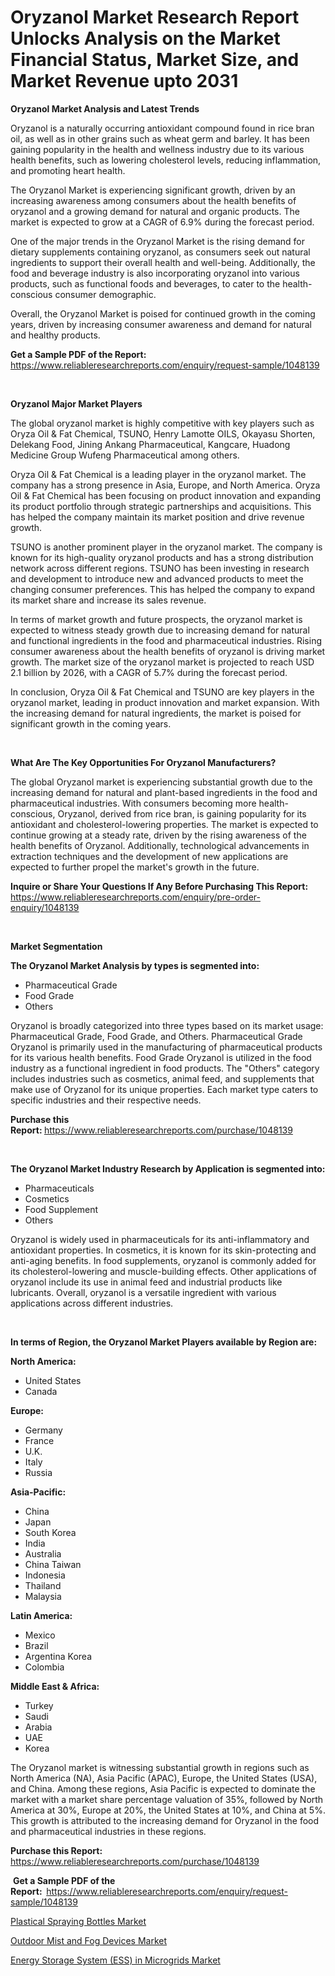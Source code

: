 <p><h1>Oryzanol Market Research Report Unlocks Analysis on the Market Financial Status, Market Size, and Market Revenue upto 2031</h1></p><p><strong>Oryzanol Market Analysis and Latest Trends</strong></p>
<p><p>Oryzanol is a naturally occurring antioxidant compound found in rice bran oil, as well as in other grains such as wheat germ and barley. It has been gaining popularity in the health and wellness industry due to its various health benefits, such as lowering cholesterol levels, reducing inflammation, and promoting heart health.</p><p>The Oryzanol Market is experiencing significant growth, driven by an increasing awareness among consumers about the health benefits of oryzanol and a growing demand for natural and organic products. The market is expected to grow at a CAGR of 6.9% during the forecast period.</p><p>One of the major trends in the Oryzanol Market is the rising demand for dietary supplements containing oryzanol, as consumers seek out natural ingredients to support their overall health and well-being. Additionally, the food and beverage industry is also incorporating oryzanol into various products, such as functional foods and beverages, to cater to the health-conscious consumer demographic.</p><p>Overall, the Oryzanol Market is poised for continued growth in the coming years, driven by increasing consumer awareness and demand for natural and healthy products.</p></p>
<p><strong>Get a Sample PDF of the Report:&nbsp;</strong> <a href="https://www.reliableresearchreports.com/enquiry/request-sample/1048139">https://www.reliableresearchreports.com/enquiry/request-sample/1048139</a></p>
<p>&nbsp;</p>
<p><strong>Oryzanol Major Market Players</strong></p>
<p><p>The global oryzanol market is highly competitive with key players such as Oryza Oil & Fat Chemical, TSUNO, Henry Lamotte OILS, Okayasu Shorten, Delekang Food, Jining Ankang Pharmaceutical, Kangcare, Huadong Medicine Group Wufeng Pharmaceutical among others. </p><p>Oryza Oil & Fat Chemical is a leading player in the oryzanol market. The company has a strong presence in Asia, Europe, and North America. Oryza Oil & Fat Chemical has been focusing on product innovation and expanding its product portfolio through strategic partnerships and acquisitions. This has helped the company maintain its market position and drive revenue growth.</p><p>TSUNO is another prominent player in the oryzanol market. The company is known for its high-quality oryzanol products and has a strong distribution network across different regions. TSUNO has been investing in research and development to introduce new and advanced products to meet the changing consumer preferences. This has helped the company to expand its market share and increase its sales revenue.</p><p>In terms of market growth and future prospects, the oryzanol market is expected to witness steady growth due to increasing demand for natural and functional ingredients in the food and pharmaceutical industries. Rising consumer awareness about the health benefits of oryzanol is driving market growth. The market size of the oryzanol market is projected to reach USD 2.1 billion by 2026, with a CAGR of 5.7% during the forecast period.</p><p>In conclusion, Oryza Oil & Fat Chemical and TSUNO are key players in the oryzanol market, leading in product innovation and market expansion. With the increasing demand for natural ingredients, the market is poised for significant growth in the coming years.</p></p>
<p>&nbsp;</p>
<p><strong>What Are The Key Opportunities For Oryzanol Manufacturers?</strong></p>
<p><p>The global Oryzanol market is experiencing substantial growth due to the increasing demand for natural and plant-based ingredients in the food and pharmaceutical industries. With consumers becoming more health-conscious, Oryzanol, derived from rice bran, is gaining popularity for its antioxidant and cholesterol-lowering properties. The market is expected to continue growing at a steady rate, driven by the rising awareness of the health benefits of Oryzanol. Additionally, technological advancements in extraction techniques and the development of new applications are expected to further propel the market's growth in the future.</p></p>
<p><strong>Inquire or Share Your Questions If Any Before Purchasing This Report:</strong> <a href="https://www.reliableresearchreports.com/enquiry/pre-order-enquiry/1048139">https://www.reliableresearchreports.com/enquiry/pre-order-enquiry/1048139</a></p>
<p>&nbsp;</p>
<p><strong>Market Segmentation</strong></p>
<p><strong>The Oryzanol Market Analysis by types is segmented into:</strong></p>
<p><ul><li>Pharmaceutical Grade</li><li>Food Grade</li><li>Others</li></ul></p>
<p><p>Oryzanol is broadly categorized into three types based on its market usage: Pharmaceutical Grade, Food Grade, and Others. Pharmaceutical Grade Oryzanol is primarily used in the manufacturing of pharmaceutical products for its various health benefits. Food Grade Oryzanol is utilized in the food industry as a functional ingredient in food products. The "Others" category includes industries such as cosmetics, animal feed, and supplements that make use of Oryzanol for its unique properties. Each market type caters to specific industries and their respective needs.</p></p>
<p><strong>Purchase this Report:&nbsp;</strong><a href="https://www.reliableresearchreports.com/purchase/1048139">https://www.reliableresearchreports.com/purchase/1048139</a></p>
<p>&nbsp;</p>
<p><strong>The Oryzanol Market Industry Research by Application is segmented into:</strong></p>
<p><ul><li>Pharmaceuticals</li><li>Cosmetics</li><li>Food Supplement</li><li>Others</li></ul></p>
<p><p>Oryzanol is widely used in pharmaceuticals for its anti-inflammatory and antioxidant properties. In cosmetics, it is known for its skin-protecting and anti-aging benefits. In food supplements, oryzanol is commonly added for its cholesterol-lowering and muscle-building effects. Other applications of oryzanol include its use in animal feed and industrial products like lubricants. Overall, oryzanol is a versatile ingredient with various applications across different industries.</p></p>
<p>&nbsp;</p>
<p><strong>In terms of Region, the Oryzanol Market Players available by Region are:</strong></p>
<p>
    <p> <strong> North America: </strong>
        <ul>
            <li>United States</li>
            <li>Canada</li>
        </ul>
        </p> 
    <p> <strong> Europe: </strong>
        <ul>
            <li>Germany</li>
            <li>France</li>
            <li>U.K.</li>
            <li>Italy</li>
            <li>Russia</li>
        </ul>
        </p> 
    <p> <strong> Asia-Pacific: </strong>
        <ul>
            <li>China</li>
            <li>Japan</li>
            <li>South Korea</li>
            <li>India</li>
            <li>Australia</li>
            <li>China Taiwan</li>
            <li>Indonesia</li>
            <li>Thailand</li>
            <li>Malaysia</li>
        </ul>
        </p> 
    <p> <strong> Latin America: </strong>
        <ul>
            <li>Mexico</li>
            <li>Brazil</li>
            <li>Argentina Korea</li>
            <li>Colombia</li>
        </ul>
        </p> 
    <p> <strong> Middle East & Africa: </strong>
        <ul>
            <li>Turkey</li>
            <li>Saudi</li>
            <li>Arabia</li>
            <li>UAE</li>
            <li>Korea</li>
        </ul>
    </p>
    </p>
<p><p>The Oryzanol market is witnessing substantial growth in regions such as North America (NA), Asia Pacific (APAC), Europe, the United States (USA), and China. Among these regions, Asia Pacific is expected to dominate the market with a market share percentage valuation of 35%, followed by North America at 30%, Europe at 20%, the United States at 10%, and China at 5%. This growth is attributed to the increasing demand for Oryzanol in the food and pharmaceutical industries in these regions.</p></p>
<p><strong>Purchase this Report: </strong><a href="https://www.reliableresearchreports.com/purchase/1048139">https://www.reliableresearchreports.com/purchase/1048139</a></p>
<p>&nbsp;<strong>Get a Sample PDF of the Report:&nbsp;&nbsp;</strong><a href="https://www.reliableresearchreports.com/enquiry/request-sample/1048139">https://www.reliableresearchreports.com/enquiry/request-sample/1048139</a></p>
<p><strong></strong></p>
<p><p><a href="https://view.publitas.com/reportprime-1/plastical-spraying-bottles-market-size-and-growth-market-segmentation-regional-and-country-breakdowns-and-market-trends-for-period-from-2023-2030/">Plastical Spraying Bottles Market</a></p><p><a href="https://view.publitas.com/reportprime-1/outdoor-mist-and-fog-devices-market-size-growth-outlook-from-2023-to-2030-projecting-at-markets-trends-analysis-by-application-regional-outlook-and-revenue/">Outdoor Mist and Fog Devices Market</a></p><p><a href="https://view.publitas.com/reportprime-1/energy-storage-system-ess-in-microgrids-market-dynamics-2023-2030-also-about-its-market-trends-projections-and-opportunities/">Energy Storage System (ESS) in Microgrids Market</a></p></p>